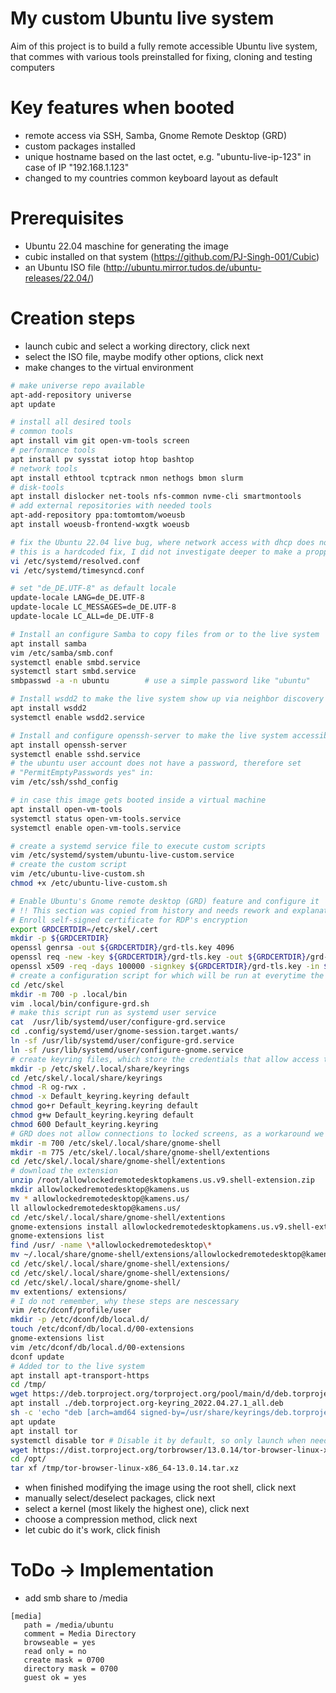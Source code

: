 # My custom Ubuntu live system
Aim of this project is to build a fully remote accessible Ubuntu live system, that commes with various tools preinstalled for fixing, cloning and testing computers

# Key features when booted
- remote access via SSH, Samba, Gnome Remote Desktop (GRD)
- custom packages installed
- unique hostname based on the last octet, e.g. "ubuntu-live-ip-123" in case of IP "192.168.1.123"
- changed to my countries common keyboard layout as default

# Prerequisites
- Ubuntu 22.04 maschine for generating the image
- cubic installed on that system (https://github.com/PJ-Singh-001/Cubic)
- an Ubuntu ISO file (http://ubuntu.mirror.tudos.de/ubuntu-releases/22.04/)

# Creation steps
- launch cubic and select a working directory, click next
- select the ISO file, maybe modify other options, click next
- make changes to the virtual environment
```bash
# make universe repo available
apt-add-repository universe
apt update

# install all desired tools
# common tools
apt install vim git open-vm-tools screen
# performance tools
apt install pv sysstat iotop htop bashtop 
# network tools
apt install ethtool tcptrack nmon nethogs bmon slurm
# disk-tools
apt install dislocker net-tools nfs-common nvme-cli smartmontools     
# add external repositories with needed tools
apt-add-repository ppa:tomtomtom/woeusb
apt install woeusb-frontend-wxgtk woeusb

# fix the Ubuntu 22.04 live bug, where network access with dhcp does not work out of the box
# this is a hardcoded fix, I did not investigate deeper to make a propper change
vi /etc/systemd/resolved.conf
vi /etc/systemd/timesyncd.conf

# set "de_DE.UTF-8" as default locale
update-locale LANG=de_DE.UTF-8
update-locale LC_MESSAGES=de_DE.UTF-8
update-locale LC_ALL=de_DE.UTF-8

# Install an configure Samba to copy files from or to the live system
apt install samba
vim /etc/samba/smb.conf
systemctl enable smbd.service
systemctl start smbd.service
smbpasswd -a -n ubuntu        # use a simple password like "ubuntu"

# Install wsdd2 to make the live system show up via neighbor discovery
apt install wsdd2
systemctl enable wsdd2.service

# Install and configure openssh-server to make the live system accessible through ssh
apt install openssh-server
systemctl enable sshd.service
# the ubuntu user account does not have a password, therefore set
# "PermitEmptyPasswords yes" in:
vim /etc/ssh/sshd_config

# in case this image gets booted inside a virtual machine
apt install open-vm-tools
systemctl status open-vm-tools.service
systemctl enable open-vm-tools.service

# create a systemd service file to execute custom scripts
vim /etc/systemd/system/ubuntu-live-custom.service
# create the custom script
vim /etc/ubuntu-live-custom.sh
chmod +x /etc/ubuntu-live-custom.sh

# Enable Ubuntu's Gnome remote desktop (GRD) feature and configure it
# !! This section was copied from history and needs rework and explanations !!
# Enroll self-signed certificate for RDP's encryption
export GRDCERTDIR=/etc/skel/.cert
mkdir -p ${GRDCERTDIR}
openssl genrsa -out ${GRDCERTDIR}/grd-tls.key 4096
openssl req -new -key ${GRDCERTDIR}/grd-tls.key -out ${GRDCERTDIR}/grd-tls.csr -subj "/C=DE/ST=Private/L=Home/O=Family/OU=IT Department/CN=ubuntu-live"
openssl x509 -req -days 100000 -signkey ${GRDCERTDIR}/grd-tls.key -in ${GRDCERTDIR}/grd-tls.csr -out ${GRDCERTDIR}/grd-tls.crt
# create a configuration script for which will be run at everytime the live system is booted
cd /etc/skel
mkdir -m 700 -p .local/bin
vim .local/bin/configure-grd.sh
# make this script run as systemd user service
cat  /usr/lib/systemd/user/configure-grd.service
cd .config/systemd/user/gnome-session.target.wants/
ln -sf /usr/lib/systemd/user/configure-grd.service
ln -sf /usr/lib/systemd/user/configure-gnome.service
# create keyring files, which store the credentials that allow access to GRD
mkdir -p /etc/skel/.local/share/keyrings
cd /etc/skel/.local/share/keyrings
chmod -R og-rwx .
chmod -x Default_keyring.keyring default 
chmod go+r Default_keyring.keyring default 
chmod g+w Default_keyring.keyring default 
chmod 600 Default_keyring.keyring
# GRD does not allow connections to locked screens, as a workaround we can install an extension:
mkdir -m 700 /etc/skel/.local/share/gnome-shell
mkdir -m 775 /etc/skel/.local/share/gnome-shell/extentions
cd /etc/skel/.local/share/gnome-shell/extentions
# download the extension
unzip /root/allowlockedremotedesktopkamens.us.v9.shell-extension.zip 
mkdir allowlockedremotedesktop@kamens.us
mv * allowlockedremotedesktop@kamens.us/
ll allowlockedremotedesktop@kamens.us/
cd /etc/skel/.local/share/gnome-shell/extentions
gnome-extensions install allowlockedremotedesktopkamens.us.v9.shell-extension.zip 
gnome-extensions list
find /usr/ -name \*allowlockedremotedesktop\*
mv ~/.local/share/gnome-shell/extensions/allowlockedremotedesktop@kamens.us /usr/share/gnome-shell/extensions/
cd /etc/skel/.local/share/gnome-shell/extensions/
cd /etc/skel/.local/share/gnome-shell/extensions/
cd /etc/skel/.local/share/gnome-shell/
mv extentions/ extensions/
# I do not remember, why these steps are nescessary
vim /etc/dconf/profile/user
mkdir -p /etc/dconf/db/local.d/
touch /etc/dconf/db/local.d/00-extensions
gnome-extensions list
vim /etc/dconf/db/local.d/00-extensions
dconf update
# Added tor to the live system
apt install apt-transport-https
cd /tmp/
wget https://deb.torproject.org/torproject.org/pool/main/d/deb.torproject.org-keyring/deb.torproject.org-keyring_2022.04.27.1_all.deb
apt install ./deb.torproject.org-keyring_2022.04.27.1_all.deb
sh -c 'echo "deb [arch=amd64 signed-by=/usr/share/keyrings/deb.torproject.org-keyring.gpg] https://deb.torproject.org/torproject.org $(lsb_release -sc) main" >> /etc/apt/sources.list.d/tor-project.list'
apt update
apt install tor
systemctl disable tor # Disable it by default, so only launch when needed
wget https://dist.torproject.org/torbrowser/13.0.14/tor-browser-linux-x86_64-13.0.14.tar.xz
cd /opt/
tar xf /tmp/tor-browser-linux-x86_64-13.0.14.tar.xz 
```
- when finished modifying the image using the root shell, click next
- manually select/deselect packages, click next
- select a kernel (most likely the highest one), click next
- choose a compression method, click next
- let cubic do it's work, click finish

# ToDo -> Implementation
- add smb share to /media
```
[media]
   path = /media/ubuntu
   comment = Media Directory
   browseable = yes
   read only = no
   create mask = 0700
   directory mask = 0700
   guest ok = yes
```
